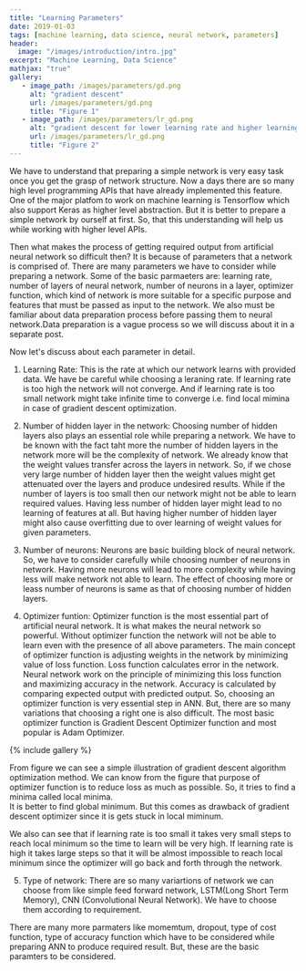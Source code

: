 ```yaml
---
title: "Learning Parameters"
date: 2019-01-03
tags: [machine learning, data science, neural network, parameters]
header:
  image: "/images/introduction/intro.jpg"
excerpt: "Machine Learning, Data Science"
mathjax: "true"
gallery:
   - image_path: /images/parameters/gd.png
     alt: "gradient descent"
     url: /images/parameters/gd.png
     title: "Figure 1"
   - image_path: /images/parameters/lr_gd.png
     alt: "gradient descent for lower learning rate and higher learning rate"
     url: /images/parameters/lr_gd.png
     title: "Figure 2"
---
```


We have to understand that preparing a simple network is very easy task once you get the grasp of network structure. Now a days there are so many high level programming APIs that have already implemented this feature. 
One of the major platfom to work on machine learning is Tensorflow which also support Keras as higher level abstraction. But it is better to prepare a simple network by ourself at first. So, that this understanding will help us while working with higher level APIs.

Then what makes the process of getting required output from artificial neural network so difficult then?
It is because of parameters that a network is comprised of. There are many parameters we have to consider while preparing a network. Some of the basic parmaeters are:
learning rate, number of layers of neural network, number of neurons in a layer, optimizer function, which kind of network is more suitable for a specific purpose and features that must be passed as input to the network.
We also must be familiar about data preparation process before passing them to neural network.Data preparation is a vague process so we will discuss about it in a separate post.

Now let's discuss about each parameter in detail.

1. Learning Rate: This is the rate at which our network learns with provided data. We have be careful while choosing a leraning rate. If learning rate is too high the network will not converge. 
And if learning rate is too small network might take infinite time to converge i.e. find local mimina in case of gradient descent optimization.

2. Number of hidden layer in the network: Choosing number of hidden layers also plays an essential role while preparing a network. We have to be known with the fact taht more the number of hidden layers in the network more will be the complexity of network. We already know that the weight values transfer across the layers in network.
So, if we chose very large number of hidden layer then the weight values might get attenuated over the layers and produce undesired results. While if the number of layers is too small then our network might not be able to learn required values.
Having less number of hidden layer might lead to no learning of features at all. But having higher number of hidden layer might also cause overfitting due to over learning of weight values for given parameters.

3. Number of neurons: Neurons are basic building block of neural network. So, we have to consider carefully while choosing number of neurons in network. Having more neurons will lead to more complexity while having less will make network not able to learn. The effect of choosing more or leass number of neurons is same as that of choosing number of hidden layers.

4. Optimizer funtion: Optimizer function is the most essential part of artificial neural network. It is what makes the neural network so powerful. Without optimizer function the network will not be able to learn even with the presence of all above parameters. The main concept of optimizer function is adjusting weights in the network by minimizing value of loss function. 
Loss function calculates error in the network. Neural network work on the principle of minimizing this loss function and maximizing accuracy in the network. 
Accuracy is calculated by comparing expected output with predicted output. So, choosing an optimizer function is very essential step in ANN. But, there are so many variations that choosing a right one is also difficult.
The most basic optimizer function is Gradient Descent Optimizer function and most popular is Adam Optimizer.

{% include gallery %}

From figure we can see a simple illustration of gradient descent algorithm optimization method. We can know from the figure that purpose of optimizer function is to reduce loss as much as possible. So, it tries to find a minima called local minima.  
It is better to find global minimum. But this comes as drawback of gradient descent optimizer since it is gets stuck in local miminum.

We also can see that if learning rate is too small it takes very small steps to reach local minimum  so the time to learn will be very high. If learning rate is high it takes large steps so that it will be almost impossible to reach local minimum since the optimizer will go back and forth through the network.

5. Type of network: There are so many variartions of network we can choose from like simple feed forward network, LSTM(Long Short Term Memory), CNN (Convolutional Neural Network). We have to choose them according to requirement.

There are many more parmaters like momemtum, dropout, type of cost function, type of accuracy function which have to be considered while preparing ANN to produce required result.
But, these are the basic paramters to be considered. 
